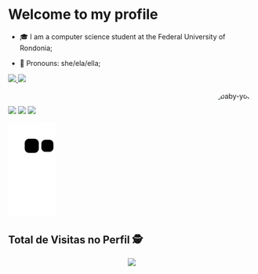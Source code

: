 # 
# Welcome to my profile
 - 🎓 I am a computer science student at the Federal University of Rondonia;
 - 🎈 Pronouns: she/ela/ella;
 
   <div align="center">
  <a href="https://github.com/gabcrrstt">
  <img height="180em" src="https://github-readme-stats.vercel.app/api?username=gabcrrstt&show_icons=true&theme=dracula&include_all_commits=true&count_private=true"/>
  <img height="180em" src="https://github-readme-stats.vercel.app/api/top-langs/?username=gabcrrstt&layout=compact&langs_count=7&theme=dracula"/>
</div>
  
  <div style="display: inline_block"><br>
      <img align="right" alt="baby-yoda" height="150" style="border-radius:50px;" src="https://64.media.tumblr.com/1ded871ea27d0bc1fa28070c63fbba9d/e8376a076c8d00a9-ba/s500x750/a075a7c21717e1ca266507e96e016aa727c25ba0.gifv">
  </div>
  
  ##
  
  
<div> 
  <a href="https://instagram.com/gabcrrst" target="_blank"><img src="https://img.shields.io/badge/-Instagram-%23E4405F?style=for-the-badge&logo=instagram&logoColor=white" target="_blank"></a>
  <a href = "mailto:gabriellycristinea@gmail.com"><img src="https://img.shields.io/badge/-Gmail-%23333?style=for-the-badge&logo=gmail&logoColor=white" target="_blank"></a>
  <a href="https://www.linkedin.com/in/gabrielly-cristine-araujo-rodrigues-991b55164/" target="_blank"><img src="https://img.shields.io/badge/-LinkedIn-%230077B5?style=for-the-badge&logo=linkedin&logoColor=white" target="_blank"></a> 
  
</div>
  
  <div>

![Snake animation](https://github.com/Hevairpro/Hevairpro/blob/output/github-contribution-grid-snake.svg)

</div>
 <p align="center"> 

 ## Total de Visitas no Perfil :detective: <br>
 <p align="center"> 
   <img alingn="center" src="https://profile-counter.glitch.me/gabcrrstt/count.svg" />
 </p>

</p>

